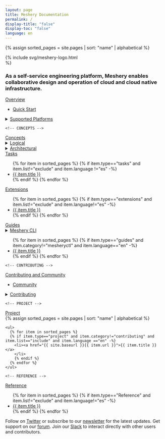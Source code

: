 ```yaml
---
layout: page
title: Meshery Documentation
permalink: /
display-title: "false"
display-toc: "false"
language: en
---
```


{% assign sorted_pages = site.pages | sort: "name" | alphabetical %}

<div class="flex flex-col--1">
  <div style="align-self:center; margin-bottom:0px; margin-top:0px;padding-top:0px; padding-bottom:0px;width:clamp(170px, 50%, 800px);">
    {% include svg/meshery-logo.html %}
  </div>
  <h3>As a self-service engineering platform, Meshery enables collaborative design and operation of cloud and cloud native infrastructure.</h3>
</div>
<div class="flex flex-col--2 container">
  <!-- OVERVIEW -->
  <div class="section">
    <a href="{{ site.baseurl }}/project/overview">
        <div class="btn-primary">Overview</div>
    </a>
    <!-- <h6>Getting Started</h6> -->
    <ul>
        <!-- <li><a href="{{ site.baseurl }}/project">Project Overview</a></li> -->
        <li><a href="{{ site.baseurl }}/installation/quick-start">Quick Start</a></li>
        <!-- <li><a href="{{ site.baseurl }}/project">Essential Features</a></li>  -->
    </ul>
    <details>
      <summary>
        <p style="display:inline">
          <a href="{{ site.baseurl }}/installation/" class="text-black">Supported Platforms</a>
        </p>
      </summary>
      <ul class="section-title">
      {% for item in sorted_pages %}
      {% if item.type=="installation" and item.category!="integrations" and item.list=="include" and item.language == "en" -%}
        <li><a href="{{ site.baseurl }}{{ item.url }}">{{ item.title }}</a>
        {% if item.abstract %}
          -  {{ item.abstract }}
        {% endif %}
        </li>
        {% endif %}
      {% endfor %}
    </ul>
    </details>
  </div>

    <!-- CONCEPTS -->

  <div class="section">
    <a href="{{ site.baseurl }}/concepts">
        <div class="btn-primary">Concepts</div>
    </a>
   <!-- <h6><a href="{{ site.baseurl }}/concepts/logical" class="text-black section-title">Conceptual</a></h6>
     <ul>
      {% for item in sorted_pages %}
      {% if item.type=="concepts" and item.list!="exclude" and item.language!="es" -%}
        <li><a href="{{ site.baseurl }}{{ item.url }}">{{ item.title }}</a>
        </li>
        {% endif %}
      {% endfor %}
    </ul> -->
    <details>
      <summary>
        <p style="display:inline">
          <a href="{{ site.baseurl }}/concepts/logical" class="text-black">Logical</a>
        </p>
      </summary>
      <ul class="section-title">
          {% for item in sorted_pages %}
          {% if item.type=="concepts" and item.language=="en" -%}
            <li><a href="{{ site.baseurl }}{{ item.url }}">{{ item.title }}</a>
            {% if item.abstract != " " %}
              -  {{ item.abstract }}
            {% endif %}
            </li>
            {% endif %}
          {% endfor %}
      </ul>
    </details>
    <details>
      <summary>
        <p style="display:inline">
          <a href="{{ site.baseurl }}/concepts/architecture" class="text-black section-title">Architectural</a>
        </p>
      </summary>
      <ul>
          {% for item in sorted_pages %}
          {% if item.type=="components" and item.language=="en" -%}
            <li><a href="{{ site.baseurl }}{{ item.url }}">{{ item.title }}</a>
            {% if item.abstract != " " %}
              -  {{ item.abstract }}
            {% endif %}
            </li>
            {% endif %}
          {% endfor %}
      </ul>
    </details>
  </div>
</div>

<div class="flex flex-col--2 container">

  <!-- TASKS -->
  <div class="section">
    <a href="{{ site.baseurl }}/tasks">
        <div class="btn-primary">Tasks</div>
    </a>
    <!-- <h6><a href="{{ site.baseurl }}/tasks" class="text-black section-title">Cloud Native Management</a></h6> -->
    <ul>
      {% for item in sorted_pages %}
      {% if item.type=="tasks" and item.list!="exclude" and item.language !="es" -%}
        <li><a href="{{ site.baseurl }}{{ item.url }}">{{ item.title }}</a>
        </li>
        {% endif %}
      {% endfor %}
    </ul>
    <!-- <h6><a href="{{ site.baseurl }}/service-meshes" class="text-black section-title">Service Mesh Specific Management</a></h6> -->
  </div>

 <!-- Extensions -->
  <div class="section">
    <a href="{{ site.baseurl }}/extensions">
        <div class="btn-primary">Extensions</div>
    </a>
    <!-- <h6><a href="{{ site.baseurl }}/extensions" class="text-black section-title">Extensions</a></h6> -->
    <ul>
      {% for item in sorted_pages %}
      {% if item.type=="extensions" and item.list!="exclude" and item.language!="es" -%}
        <li><a href="{{ site.baseurl }}{{ item.url }}">{{ item.title }}</a>
        </li>
        {% endif %}
      {% endfor %}
    </ul>
  </div>

</div>

<div class="flex flex-col--2 container">

<!-- GUIDES -->
  <div class="section">
    <a href="{{ site.baseurl }}/guides">
        <div class="btn-primary">Guides</div>
    </a>
    <!-- <h6><a href="{{ site.baseurl }}/guides" class="text-black section-title">Guides</a></h6> -->
    <details>
      <summary>
        <p style="display:inline">
          <a href="{{ site.baseurl }}/guides/mesheryctl/" class="text-black">Meshery CLI</a>
        </p>
      </summary>
      <ul class="section-title">
          {% for item in sorted_pages %}
          {% if item.type=="guides" and item.category=="mesheryctl" and item.language=="en" -%}
            <li><a href="{{ site.baseurl }}{{ item.url }}">{{ item.title }}</a>
            {% if item.abstract != " " %}
              -  {{ item.abstract }}
            {% endif %}
            </li>
            {% endif %}
          {% endfor %}
      </ul>
    </details>
    <ul>
      {% for item in sorted_pages %}
      {% if item.type=="guides" and item.category!="mesheryctl" and item.language=="en" -%}
        <li><a href="{{ site.baseurl }}{{ item.url }}">{{ item.title }}</a>
        </li>
        {% endif %}
      {% endfor %}
    </ul>
    <!-- <h6><a href="{{ site.baseurl }}/service-meshes" class="text-black section-title">Service Mesh Specific Management</a></h6> -->
    <!-- <ul>
      {% for item in sorted_pages %}
      {% if item.type=="service-mesh" and item.list!="exclude" and item.language!="es"  -%}
        <li><a href="{{ site.baseurl }}{{ item.url }}">{{ item.title }}</a>
        </li>
        {% endif %}
      {% endfor %}
      {% for adapter in site.adapters -%}
      {% if adapter.project_status -%}
        <li><img src="{{ adapter.image }}" style="width:20px;height:20px; transform:translateY(5px)"/> <a href="{{ site.baseurl }}{{ adapter.url }}">{{ adapter.name }}</a></li>
      {% endif -%}
      {% endfor %}
    </ul> -->
  </div>

    <!-- CONTRIBUTING -->

  <div class="section">
    <a href="{{ site.baseurl }}/project">
        <div class="btn-primary">Contributing and Community</div>
    </a>
    <!-- <h6><a href="{{ site.baseurl }}/tasks" class="text-black section-title">Cloud Native Management</a></h6> -->
    <ul>
      <li><a href="{{ site.baseurl }}/project/community" class="text-black">Community</a></li>
    </ul>
    <details>
      <summary>
        <p style="display:inline">
          <a href="{{ site.baseurl }}/project/contributing" class="text-black">Contributing</a>
        </p>
      </summary>
      <ul class="section-title">
          {% for item in sorted_pages %}
          {% if item.category=="contributing" and item.language=="en" -%}
            <li><a href="{{ site.baseurl }}{{ item.url }}">{{ item.title }}</a>
            {% if item.abstract != " " %}
              -  {{ item.abstract }}
            {% endif %}
            </li>
            {% endif %}
          {% endfor %}
      </ul>
    </details>
  </div>
    
</div>
<div class="flex flex-col--2 container">

    <!-- PROJECT -->

  <div class="section">
    <a href="{{ site.baseurl }}/project/overview">
        <div class="btn-primary">Project</div>
    </a>
    <!-- <h6><a href="{{ site.baseurl }}/tasks" class="text-black section-title">Cloud Native Management</a></h6> -->
    {% assign sorted_pages = site.pages | sort: "name" | alphabetical %}

    <ul>
      {% for item in sorted_pages %}
      {% if item.type=="project" and item.category!="contributing" and item.list=="include" and item.language =="en" -%}
        <li><a href="{{ site.baseurl }}{{ item.url }}">{{ item.title }}</a>
        </li>
        {% endif %}
      {% endfor %}
    </ul>

  </div>

    <!-- REFERENCE -->

  <div class="section">
  <a href="{{ site.baseurl }}/installation/quick-start">
        <div class="btn-primary">Reference</div>
    </a>
    <!-- <h6><a href="{{ site.baseurl }}/reference" class="text-black section-title">Reference</a></h6> -->
    <ul>
        {% for item in sorted_pages %}
        {% if item.type=="Reference" and item.list!="exclude"  and item.language!="es"  -%}
          <li><a href="{{ site.baseurl }}{{ item.url }}">{{ item.title }}</a>
          </li>
          {% endif %}
        {% endfor %}
      </ul>
    </div>

</div>

<p width="100%">Follow on <a href="https://twitter.com/mesheryio">Twitter</a> or subscribe to our <a href="https://meshery.io/subscribe">newsletter</a> for the latest updates. Get support on our <a href="http://discuss.meshery.io">forum</a>. Join our <a href="https://slack.meshery.io">Slack</a> to interact directly with other users and contributors.</p>

<!-- <div style="text-align:center;padding:0;margin:0;">
<img src="https://layer5.io/assets/images/meshery/meshery-logo-shadow-light-white-text-side.svg" width="60%" />
<h1>Documentation</h1>
</div> -->
